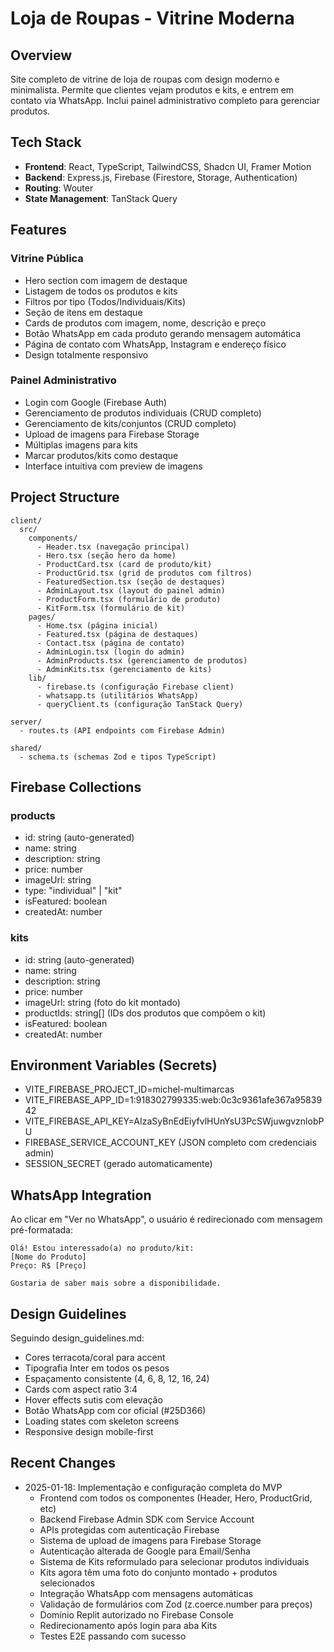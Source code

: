 # Loja de Roupas - Vitrine Moderna

## Overview
Site completo de vitrine de loja de roupas com design moderno e minimalista. Permite que clientes vejam produtos e kits, e entrem em contato via WhatsApp. Inclui painel administrativo completo para gerenciar produtos.

## Tech Stack
- **Frontend**: React, TypeScript, TailwindCSS, Shadcn UI, Framer Motion
- **Backend**: Express.js, Firebase (Firestore, Storage, Authentication)
- **Routing**: Wouter
- **State Management**: TanStack Query

## Features

### Vitrine Pública
- Hero section com imagem de destaque
- Listagem de todos os produtos e kits
- Filtros por tipo (Todos/Individuais/Kits)
- Seção de itens em destaque
- Cards de produtos com imagem, nome, descrição e preço
- Botão WhatsApp em cada produto gerando mensagem automática
- Página de contato com WhatsApp, Instagram e endereço físico
- Design totalmente responsivo

### Painel Administrativo
- Login com Google (Firebase Auth)
- Gerenciamento de produtos individuais (CRUD completo)
- Gerenciamento de kits/conjuntos (CRUD completo)
- Upload de imagens para Firebase Storage
- Múltiplas imagens para kits
- Marcar produtos/kits como destaque
- Interface intuitiva com preview de imagens

## Project Structure
```
client/
  src/
    components/
      - Header.tsx (navegação principal)
      - Hero.tsx (seção hero da home)
      - ProductCard.tsx (card de produto/kit)
      - ProductGrid.tsx (grid de produtos com filtros)
      - FeaturedSection.tsx (seção de destaques)
      - AdminLayout.tsx (layout do painel admin)
      - ProductForm.tsx (formulário de produto)
      - KitForm.tsx (formulário de kit)
    pages/
      - Home.tsx (página inicial)
      - Featured.tsx (página de destaques)
      - Contact.tsx (página de contato)
      - AdminLogin.tsx (login do admin)
      - AdminProducts.tsx (gerenciamento de produtos)
      - AdminKits.tsx (gerenciamento de kits)
    lib/
      - firebase.ts (configuração Firebase client)
      - whatsapp.ts (utilitários WhatsApp)
      - queryClient.ts (configuração TanStack Query)

server/
  - routes.ts (API endpoints com Firebase Admin)

shared/
  - schema.ts (schemas Zod e tipos TypeScript)
```

## Firebase Collections

### products
- id: string (auto-generated)
- name: string
- description: string
- price: number
- imageUrl: string
- type: "individual" | "kit"
- isFeatured: boolean
- createdAt: number

### kits
- id: string (auto-generated)
- name: string
- description: string
- price: number
- imageUrl: string (foto do kit montado)
- productIds: string[] (IDs dos produtos que compõem o kit)
- isFeatured: boolean
- createdAt: number

## Environment Variables (Secrets)
- VITE_FIREBASE_PROJECT_ID=michel-multimarcas
- VITE_FIREBASE_APP_ID=1:918302799335:web:0c3c9361afe367a9583942
- VITE_FIREBASE_API_KEY=AIzaSyBnEdEiyfvlHUnYsU3PcSWjuwgvznlobPU
- FIREBASE_SERVICE_ACCOUNT_KEY (JSON completo com credenciais admin)
- SESSION_SECRET (gerado automaticamente)

## WhatsApp Integration
Ao clicar em "Ver no WhatsApp", o usuário é redirecionado com mensagem pré-formatada:
```
Olá! Estou interessado(a) no produto/kit:
[Nome do Produto]
Preço: R$ [Preço]

Gostaria de saber mais sobre a disponibilidade.
```

## Design Guidelines
Seguindo design_guidelines.md:
- Cores terracota/coral para accent
- Tipografia Inter em todos os pesos
- Espaçamento consistente (4, 6, 8, 12, 16, 24)
- Cards com aspect ratio 3:4
- Hover effects sutis com elevação
- Botão WhatsApp com cor oficial (#25D366)
- Loading states com skeleton screens
- Responsive design mobile-first

## Recent Changes
- 2025-01-18: Implementação e configuração completa do MVP
  - Frontend com todos os componentes (Header, Hero, ProductGrid, etc)
  - Backend Firebase Admin SDK com Service Account
  - APIs protegidas com autenticação Firebase
  - Sistema de upload de imagens para Firebase Storage
  - Autenticação alterada de Google para Email/Senha
  - Sistema de Kits reformulado para selecionar produtos individuais
  - Kits agora têm uma foto do conjunto montado + produtos selecionados
  - Integração WhatsApp com mensagens automáticas
  - Validação de formulários com Zod (z.coerce.number para preços)
  - Domínio Replit autorizado no Firebase Console
  - Redirecionamento após login para aba Kits
  - Testes E2E passando com sucesso

